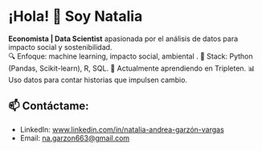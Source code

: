 # ¡Hola! 👋 Soy Natalia 

**Economista | Data Scientist** apasionada por el análisis de datos para impacto social y sostenibilidad.  
🔍 Enfoque: machine learning, impacto social, ambiental .
🔧 Stack: Python (Pandas, Scikit-learn), R, SQL. 
🌱 Actualmente aprendiendo en Tripleten.
📊 Uso datos para contar historias que impulsen cambio.  

## 📫 Contáctame:
- LinkedIn:   www.linkedin.com/in/natalia-andrea-garzón-vargas 
- Email: na.garzon663@gmail.com  
 

